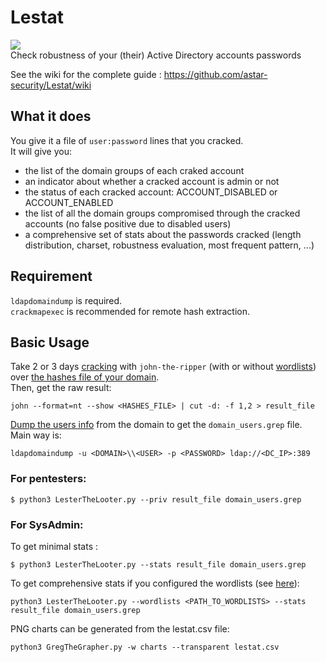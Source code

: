 # Lestat
![](https://3.bp.blogspot.com/-PF5wQWEREK0/U_DS_eJM8nI/AAAAAAAAAVw/ack4TeHRyME/s1600/033.jpg)  
Check robustness of your (their) Active Directory accounts passwords

See the wiki for the complete guide : https://github.com/astar-security/Lestat/wiki  

## What it does
You give it a file of `user:password` lines that you cracked.  
It will give you:
- the list of the domain groups of each craked account
- an indicator about whether a cracked account is admin or not
- the status of each cracked account: ACCOUNT_DISABLED or ACCOUNT_ENABLED
- the list of all the domain groups compromised through the cracked accounts (no false positive due to disabled users)
- a comprehensive set of stats about the passwords cracked (length distribution, charset, robustness evaluation, most frequent pattern, ...)

## Requirement
`ldapdomaindump` is required.  
`crackmapexec` is recommended for remote hash extraction.

## Basic Usage
Take 2 or 3 days [cracking](https://github.com/astar-security/Lestat/wiki/Crack_with_john) with `john-the-ripper` (with or without [wordlists](https://github.com/astar-security/Lestat/wiki/GetWordlists)) over [the hashes file of your domain](https://github.com/astar-security/Lestat/wiki/GetTheHash).  
Then, get the raw result:
```
john --format=nt --show <HASHES_FILE> | cut -d: -f 1,2 > result_file
```
[Dump the users info](https://github.com/astar-security/Lestat/wiki/GetUsersInfo) from the domain to get the `domain_users.grep` file.  
Main way is:
```
ldapdomaindump -u <DOMAIN>\\<USER> -p <PASSWORD> ldap://<DC_IP>:389
```

### For pentesters:
```
$ python3 LesterTheLooter.py --priv result_file domain_users.grep
```

### For SysAdmin:
To get minimal stats :  
```
$ python3 LesterTheLooter.py --stats result_file domain_users.grep
```
To get comprehensive stats if you configured the wordlists (see [here](https://github.com/astar-security/Lestat/wiki/GetWordlists)):
```
python3 LesterTheLooter.py --wordlists <PATH_TO_WORDLISTS> --stats result_file domain_users.grep
```
PNG charts can be generated from the lestat.csv file:  
```
python3 GregTheGrapher.py -w charts --transparent lestat.csv 
```
